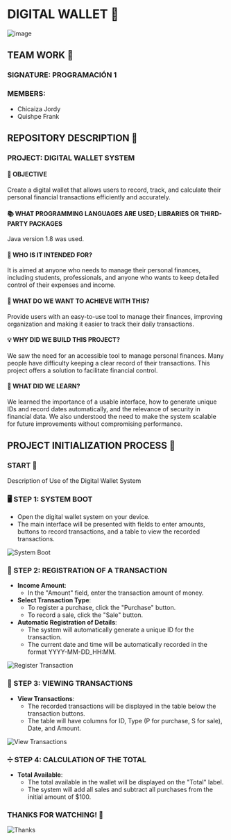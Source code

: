 # DIGITAL WALLET 🚀
![image](https://github.com/JordyDanielCh/Wallet/assets/170487972/ad322c42-00c2-4bf9-bfc0-bf31d84ca841)

## TEAM WORK 🤝

### SIGNATURE: PROGRAMACIÓN 1

### MEMBERS:
- Chicaiza Jordy
- Quishpe Frank

## REPOSITORY DESCRIPTION 📂

### PROJECT: DIGITAL WALLET SYSTEM

#### 🎯 OBJECTIVE
Create a digital wallet that allows users to record, track, and calculate their personal financial transactions efficiently and accurately.

#### 📚 WHAT PROGRAMMING LANGUAGES ARE USED; LIBRARIES OR THIRD-PARTY PACKAGES
Java version 1.8 was used.

#### 👥 WHO IS IT INTENDED FOR?
It is aimed at anyone who needs to manage their personal finances, including students, professionals, and anyone who wants to keep detailed control of their expenses and income.

#### 🎯 WHAT DO WE WANT TO ACHIEVE WITH THIS?
Provide users with an easy-to-use tool to manage their finances, improving organization and making it easier to track their daily transactions.

#### 💡 WHY DID WE BUILD THIS PROJECT?
We saw the need for an accessible tool to manage personal finances. Many people have difficulty keeping a clear record of their transactions. This project offers a solution to facilitate financial control.

#### 📘 WHAT DID WE LEARN?
We learned the importance of a usable interface, how to generate unique IDs and record dates automatically, and the relevance of security in financial data. We also understood the need to make the system scalable for future improvements without compromising performance.

## PROJECT INITIALIZATION PROCESS 🚀

### START 🔧
Description of Use of the Digital Wallet System

### 🖥️ STEP 1: SYSTEM BOOT
- Open the digital wallet system on your device.
- The main interface will be presented with fields to enter amounts, buttons to record transactions, and a table to view the recorded transactions.

![System Boot](https://media.giphy.com/media/26Ff7a4seF2DoMC4w/giphy.gif)

### 📝 STEP 2: REGISTRATION OF A TRANSACTION
- **Income Amount**:
  - In the "Amount" field, enter the transaction amount of money.
- **Select Transaction Type**:
  - To register a purchase, click the "Purchase" button.
  - To record a sale, click the "Sale" button.
- **Automatic Registration of Details**:
  - The system will automatically generate a unique ID for the transaction.
  - The current date and time will be automatically recorded in the format YYYY-MM-DD_HH:MM.

![Register Transaction](https://media.giphy.com/media/3o7aCP1Xl9M7GNxgM4/giphy.gif)

### 👀 STEP 3: VIEWING TRANSACTIONS
- **View Transactions**:
  - The recorded transactions will be displayed in the table below the transaction buttons.
  - The table will have columns for ID, Type (P for purchase, S for sale), Date, and Amount.

![View Transactions](https://media.giphy.com/media/l4EoTHj3nt4SHPEnK/giphy.gif)

### ➗ STEP 4: CALCULATION OF THE TOTAL
- **Total Available**:
  - The total available in the wallet will be displayed on the "Total" label.
  - The system will add all sales and subtract all purchases from the initial amount of $100.

### THANKS FOR WATCHING! 🙌

![Thanks](https://media.giphy.com/media/3o7abpbP92M3dFFmqk/giphy.gif)

